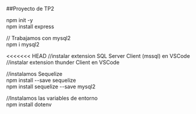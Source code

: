 ##Proyecto de TP2 

npm init -y  
npm install express  

// Trabajamos con mysql2  
npm i mysql2  

<<<<<<< HEAD
//instalar extension SQL Server Client (mssql) en VSCode
//instalar extension thunder Client en VSCode

//instalamos Sequelize  
npm install --save sequelize  
npm install sequelize --save mysql2  

//Instalamos las variables de entorno  
npm install dotenv  

